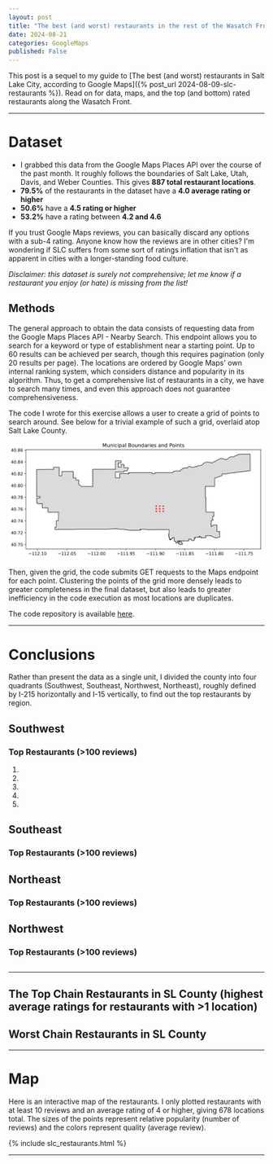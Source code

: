 ```yaml
---
layout: post
title: "The best (and worst) restaurants in the rest of the Wasatch Front, according to Google Maps"
date: 2024-08-21
categories: GoogleMaps
published: False
---
```


This post is a sequel to my guide to [The best (and worst) restaurants in Salt Lake City, according to Google Maps]({% post_url 2024-08-09-slc-restaurants %}). Read on for data, maps, and the top (and bottom) rated restaurants along the Wasatch Front.

***

# Dataset

* I grabbed this data from the Google Maps Places API over the course of the past month. It roughly follows the boundaries of Salt Lake, Utah, Davis, and Weber Counties. This gives **887 total restaurant locations**.
* **79.5%** of the restaurants in the dataset have a **4.0 average rating or higher**
* **50.6%** have a **4.5 rating or higher**
* **53.2%** have a rating between **4.2 and 4.6**

If you trust Google Maps reviews, you can basically discard any options with a sub-4 rating. Anyone know how the reviews are in other cities? I'm wondering if SLC suffers from some sort of ratings inflation that isn't as apparent in cities with a longer-standing food culture.

*Disclaimer: this dataset is surely not comprehensive; let me know if a restaurant you enjoy (or hate) is missing from the list!*

## Methods

The general approach to obtain the data consists of requesting data from the Google Maps Places API - Nearby Search. This endpoint allows you to search for a keyword or type of establishment near a starting point. Up to 60 results can be achieved per search, though this requires pagination (only 20 results per page). The locations are ordered by Google Maps' own internal ranking system, which considers distance and popularity in its algorithm. Thus, to get a comprehensive list of restaurants in a city, we have to search many times, and even this approach does not guarantee comprehensiveness.

The code I wrote for this exercise allows a user to create a grid of points to search around. See below for a trivial example of such a grid, overlaid atop Salt Lake County.

![Salt Lake County Grid](/assets/images/slc_restaurants_grid.png)

Then, given the grid, the code submits GET requests to the Maps endpoint for each point. Clustering the points of the grid more densely leads to greater completeness in the final dataset, but also leads to greater inefficiency in the code execution as most locations are duplicates.

The code repository is available [here](https://github.com/bpewyllie/google_reviews_mapper). 

***

# Conclusions

Rather than present the data as a single unit, I divided the county into four quadrants (Southwest, Southeast, Northwest, Northeast), roughly defined by I-215 horizontally and I-15 vertically, to find out the top restaurants by region.

## Southwest

### Top Restaurants (>100 reviews)

1.
2.
3.
4.
5.

## Southeast

### Top Restaurants (>100 reviews)

## Northeast

### Top Restaurants (>100 reviews)

## Northwest

### Top Restaurants (>100 reviews)

## 

***

## The Top Chain Restaurants in SL County (highest average ratings for restaurants with >1 location)

## Worst Chain Restaurants in SL County

***

# Map

Here is an interactive map of the restaurants. I only plotted restaurants with at least 10 reviews and an average rating of 4 or higher, giving 678 locations total. The sizes of the points represent relative popularity (number of reviews) and the colors represent quality (average review).

{% include slc_restaurants.html %}

***